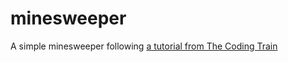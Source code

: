 # minesweeper
A simple minesweeper following [a tutorial from The Coding Train](https://youtu.be/LFU5ZlrR21E)
